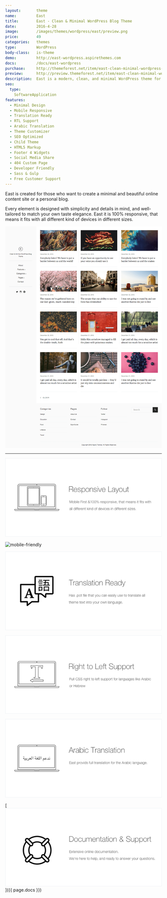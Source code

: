 ```yaml
---
layout:       theme
name:         East
title:        East - Clean & Minimal WordPress Blog Theme
date:         2016-4-28
image:        /images/themes/wordpress/east/preview.png
price:        49
categories:   themes
type:         WordPress
body-class:   is-theme
demo:         http://east-wordpress.aspirethemes.com
docs:         /docs/east-wordpress
purchase:     http://themeforest.net/item/east-clean-minimal-wordpress-blog-theme/15349397?ref=aspirethemes
preview:      http://preview.themeforest.net/item/east-clean-minimal-wordpress-blog-theme/full_screen_preview/15349397?ref=aspirethemes
description:  East is a modern, clean, and minimal WordPress theme for your next blog
seo:
  type:
    SoftwareApplication
features:
  - Minimal Design
  - Mobile Responsive
  - Translation Ready
  - RTL Support
  - Arabic Translation
  - Theme Customizer
  - SEO Optimized
  - Child Theme
  - HTML5 Markup
  - Footer 4 Widgets
  - Social Media Share
  - 404 Custom Page
  - Developer Friendly
  - Sass & Gulp
  - Free Customer Support
---
```


East is created for those who want to create a minimal and beautiful online content site or a personal blog.

Every element is designed with simplicity and details in mind, and well-tailored to match your own taste elegance. East it is 100% responsive, that means it fits with all different kind of devices in different sizes.

![east-wordpress-full-preview](/images/themes/wordpress/east/full-preview.png)

---

![responsive](/images/themes/wordpress/shared/responsive.png)

![mobile-friendly](//images/themes/wordpress/shared/mobile-friendly.png)

![translation](/images/themes/wordpress/shared/translation.png)

![rtl](/images/themes/wordpress/shared/rtl.png)

![arabic-translation](/images/themes/wordpress/shared/arabic-translation.png)

[![support-docs](/images/themes/wordpress/shared/support-docs.png)]({{ page.docs }})